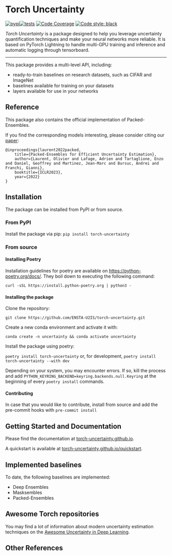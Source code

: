 # Torch Uncertainty

[![pypi](https://img.shields.io/pypi/v/torch_uncertainty.svg)](https://pypi.python.org/pypi/torch_uncertainty)[![tests](https://github.com/ENSTA-U2IS/torch-uncertainty/actions/workflows/run-tests.yml/badge.svg?branch=main&event=push)](https://github.com/ENSTA-U2IS/torch-uncertainty/actions/workflows/run-tests.yml) [![Code Coverage](https://img.shields.io/codecov/c/github/ENSTA-U2IS/torch-uncertainty.svg)](https://codecov.io/gh/ENSTA-U2IS/torch-uncertainty) [![Code style: black](https://img.shields.io/badge/code%20style-black-black.svg)](https://github.com/psf/black)

_Torch Uncertainty_ is a package designed to help you leverage uncertainty quantification techniques and make your neural networks more reliable. It is based on PyTorch Lightning to handle multi-GPU training and inference and automatic logging through tensorboard.

---

This package provides a multi-level API, including:
- ready-to-train baselines on research datasets, such as CIFAR and ImageNet
- baselines available for training on your datasets
- layers available for use in your networks

## Reference

This package also contains the official implementation of Packed-Ensembles.

If you find the corresponding models interesting, please consider citing our [paper](https://arxiv.org/abs/2104.14812):
	
    @inproceedings{laurent2022packed,
        title={Packed-Ensembles for Efficient Uncertainty Estimation},
        author={Laurent, Olivier and Lafage, Adrien and Tartaglione, Enzo and Daniel, Geoffrey and Martinez, Jean-Marc and Bursuc, Andrei and Franchi, Gianni},
        booktitle={ICLR2023},
        year={2022}
    }


## Installation

The package can be installed from PyPI or from source.

### From PyPI

Install the package via pip: `pip install torch-uncertainty`

### From source

#### Installing Poetry

Installation guidelines for poetry are available on <https://python-poetry.org/docs/>. They boil down to executing the following command:

`curl -sSL https://install.python-poetry.org | python3 -`

#### Installing the package

Clone the repository:

`git clone https://github.com/ENSTA-U2IS/torch-uncertainty.git`

Create a new conda environment and activate it with:

`conda create -n uncertainty && conda activate uncertainty`

Install the package using poetry:

`poetry install torch-uncertainty` or, for development, `poetry install torch-uncertainty --with dev`

Depending on your system, you may encounter errors. If so, kill the process and add `PYTHON_KEYRING_BACKEND=keyring.backends.null.Keyring` at the beginning of every `poetry install` commands.

#### Contributing

In case that you would like to contribute, install from source and add the pre-commit hooks with `pre-commit install`

## Getting Started and Documentation

Please find the documentation at [torch-uncertainty.github.io](https://torch-uncertainty.github.io).

A quickstart is available at [torch-uncertainty.github.io/quickstart](https://torch-uncertainty.github.io/quickstart.html).

## Implemented baselines

To date, the following baselines are implemented:

- Deep Ensembles
- Masksembles
- Packed-Ensembles


## Awesome Torch repositories

You may find a lot of information about modern uncertainty estimation techniques on the [Awesome Uncertainty in Deep Learning](https://github.com/ENSTA-U2IS/awesome-uncertainty-deeplearning).

## Other References


